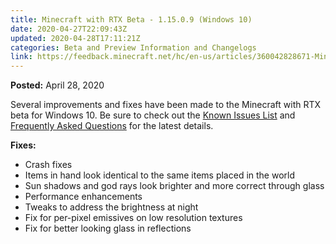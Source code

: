 ```yaml
---
title: Minecraft with RTX Beta - 1.15.0.9 (Windows 10)
date: 2020-04-27T22:09:43Z
updated: 2020-04-28T17:11:21Z
categories: Beta and Preview Information and Changelogs
link: https://feedback.minecraft.net/hc/en-us/articles/360042828671-Minecraft-with-RTX-Beta-1-15-0-9-Windows-10
---
```


**Posted:** April 28, 2020

Several improvements and fixes have been made to the Minecraft with RTX beta for Windows 10. Be sure to check out the [Known Issues List](https://help.minecraft.net/hc/en-us/articles/360042255511-Minecraft-with-RTX-Beta-Known-Issues-List) and [Frequently Asked Questions](https://help.minecraft.net/hc/en-us/articles/360041035092-Minecraft-NVIDIA-RTX-FAQ) for the latest details.

**Fixes:**

- Crash fixes
- Items in hand look identical to the same items placed in the world
- Sun shadows and god rays look brighter and more correct through glass
- Performance enhancements
- Tweaks to address the brightness at night
- Fix for per-pixel emissives on low resolution textures
- Fix for better looking glass in reflections
